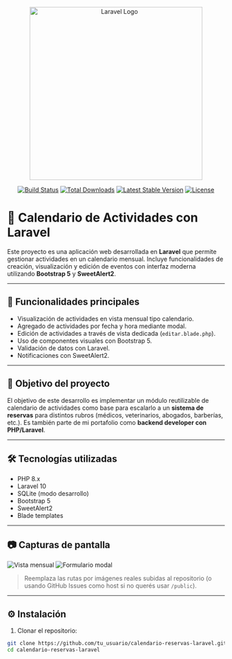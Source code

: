 <p align="center"><a href="https://laravel.com" target="_blank"><img src="https://raw.githubusercontent.com/laravel/art/master/logo-lockup/5%20SVG/2%20CMYK/1%20Full%20Color/laravel-logolockup-cmyk-red.svg" width="400" alt="Laravel Logo"></a></p>

<p align="center">
<a href="https://github.com/laravel/framework/actions"><img src="https://github.com/laravel/framework/workflows/tests/badge.svg" alt="Build Status"></a>
<a href="https://packagist.org/packages/laravel/framework"><img src="https://img.shields.io/packagist/dt/laravel/framework" alt="Total Downloads"></a>
<a href="https://packagist.org/packages/laravel/framework"><img src="https://img.shields.io/packagist/v/laravel/framework" alt="Latest Stable Version"></a>
<a href="https://packagist.org/packages/laravel/framework"><img src="https://img.shields.io/packagist/l/laravel/framework" alt="License"></a>
</p>

# 📅 Calendario de Actividades con Laravel

Este proyecto es una aplicación web desarrollada en **Laravel** que permite gestionar actividades en un calendario mensual. Incluye funcionalidades de creación, visualización y edición de eventos con interfaz moderna utilizando **Bootstrap 5** y **SweetAlert2**.

---

## 🚀 Funcionalidades principales

- Visualización de actividades en vista mensual tipo calendario.
- Agregado de actividades por fecha y hora mediante modal.
- Edición de actividades a través de vista dedicada (`editar.blade.php`).
- Uso de componentes visuales con Bootstrap 5.
- Validación de datos con Laravel.
- Notificaciones con SweetAlert2.

---

## 🎯 Objetivo del proyecto

El objetivo de este desarrollo es implementar un módulo reutilizable de calendario de actividades como base para escalarlo a un **sistema de reservas** para distintos rubros (médicos, veterinarios, abogados, barberías, etc.). Es también parte de mi portafolio como **backend developer con PHP/Laravel**.

---

## 🛠️ Tecnologías utilizadas

- PHP 8.x
- Laravel 10
- SQLite (modo desarrollo)
- Bootstrap 5
- SweetAlert2
- Blade templates

---

## 📷 Capturas de pantalla

![Vista mensual](ruta/ejemplo1.png)
![Formulario modal](ruta/ejemplo2.png)

> Reemplaza las rutas por imágenes reales subidas al repositorio (o usando GitHub Issues como host si no querés usar `/public`).

---

## ⚙️ Instalación

1. Clonar el repositorio:

```bash
git clone https://github.com/tu_usuario/calendario-reservas-laravel.git
cd calendario-reservas-laravel
